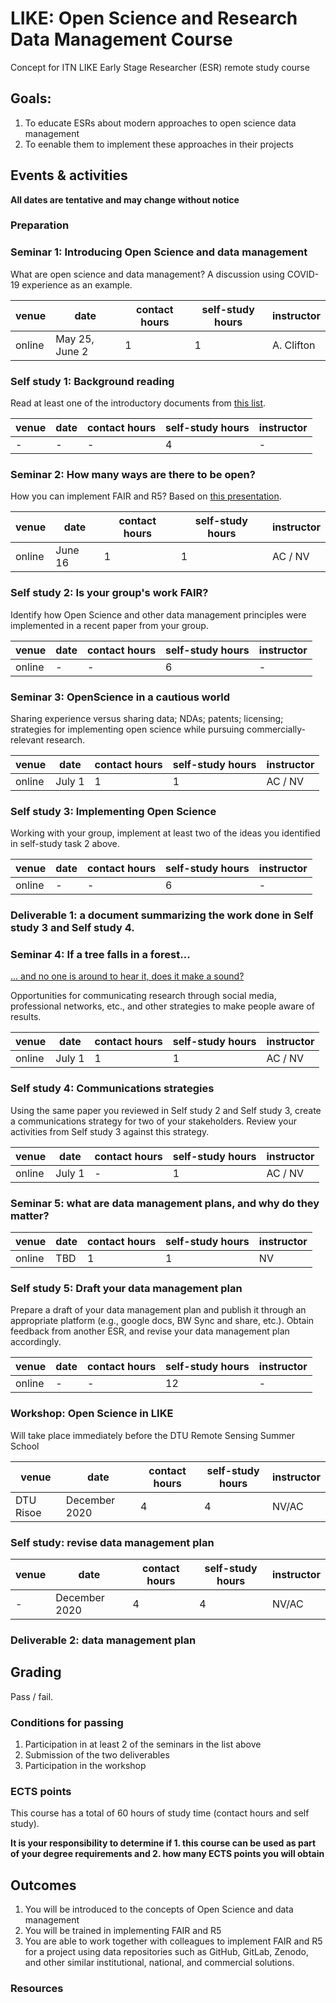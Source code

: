 # LIKE: Open Science and Research Data Management Course

Concept for ITN LIKE Early Stage Researcher (ESR) remote study course

## Goals:

1. To educate ESRs about modern approaches to open science data management 
2. To eenable them to implement these approaches in their projects

## Events &amp; activities

__All dates are tentative and may change without notice__

### Preparation

### Seminar 1: __Introducing Open Science and data management__
What are open science and data management? A discussion using COVID-19 experience as an example.

| venue | date  | contact hours | self-study hours | instructor |
|-----|---|---|---|---|
| online | May 25, June 2  | 1 | 1 | A. Clifton |

### Self study 1: Background reading

Read at least one of the introductory documents from [this list](./selfstudy1.md]).

| venue | date  | contact hours | self-study hours | instructor |
|-----|---|---|---|---|
| - | - | - | 4 | - |

### Seminar 2: How many ways are there to be open?

How you can implement FAIR and R5? Based on [this presentation](https://zenodo.org/record/3670410).

| venue | date  | contact hours | self-study hours | instructor |
|-----|---|---|---|---|
| online | June 16 | 1 | 1 | AC / NV |

### Self study 2: Is your group's work FAIR?

Identify how Open Science and other data management principles were implemented in a recent paper from your group. 

| venue | date  | contact hours | self-study hours | instructor |
|-----|---|---|---|---|
| online | - | - | 6 | - |

### Seminar 3: OpenScience in a cautious world

Sharing experience versus sharing data; NDAs; patents; licensing; strategies for implementing open science while pursuing commercially-relevant research.

| venue | date  | contact hours | self-study hours | instructor |
|-----|---|---|---|---|
| online | July 1 | 1 | 1 | AC / NV |

### Self study 3: Implementing Open Science

Working with your group, implement at least two of the ideas you identified in self-study task 2 above.

| venue | date  | contact hours | self-study hours | instructor |
|-----|---|---|---|---|
| online | - | - | 6 | - |

### Deliverable 1: a document summarizing the work done in Self study 3 and Self study 4.

### Seminar 4: If a tree falls in a forest...

[... and no one is around to hear it, does it make a sound?](https://en.wikipedia.org/wiki/If_a_tree_falls_in_a_forest)

Opportunities for communicating research through social media, professional networks, etc., and other strategies to make people aware of results.

| venue | date  | contact hours | self-study hours | instructor |
|-----|---|---|---|---|
| online | July 1 | 1 | 1 | AC / NV |

### Self study 4: Communications strategies

Using the same paper you reviewed in Self study 2 and Self study 3, create a communications strategy for two of your stakeholders. Review your activities from Self study 3 against this strategy.

| venue | date  | contact hours | self-study hours | instructor |
|-----|---|---|---|---|
| online | July 1 | - | 1 | AC / NV |

### Seminar 5: what are data management plans, and why do they matter?

| venue | date  | contact hours | self-study hours | instructor |
|-----|---|---|---|---|
| online | TBD | 1 | 1 | NV |

### Self study 5: Draft your data management plan

Prepare a draft of your data management plan and publish it through an appropriate platform (e.g., google docs, BW Sync and share, etc.). Obtain feedback from another ESR, and revise your data management plan accordingly.

| venue | date  | contact hours | self-study hours | instructor |
|-----|---|---|---|---|
| online | - | - | 12 | - |

### Workshop: Open Science in LIKE

Will take place immediately before the DTU Remote Sensing Summer School

| venue | date  | contact hours | self-study hours | instructor |
|-----|---|---|---|---|
| DTU Risoe | December 2020 | 4 | 4 | NV/AC |

### Self study: revise data management plan

| venue | date  | contact hours | self-study hours | instructor |
|-----|---|---|---|---|
| - | December 2020 | 4 | 4 | NV/AC |

### Deliverable 2: data management plan


## Grading

Pass / fail.

### Conditions for passing

1. Participation in at least 2 of the seminars in the list above
2. Submission of the two deliverables
3. Participation in the workshop

### ECTS points
This course has a total of 60 hours of study time (contact hours and self study). 

__It is your responsibility to determine if 1. this course can be used as part of your degree requirements and 2. how many ECTS points you will obtain__

## Outcomes

1. You will be introduced to the concepts of Open Science and data management
2. You will be trained in implementing FAIR and R5
3. You are able to work together with colleagues to implement FAIR and R5 for a project using data repositories such as GitHub, GitLab, Zenodo, and other similar institutional, national, and commercial solutions.

### Resources
